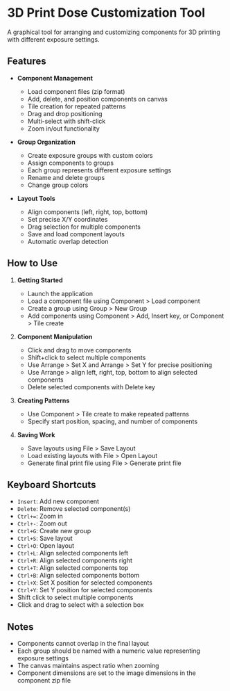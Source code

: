 # 3D Print Dose Customization Tool

A graphical tool for arranging and customizing components for 3D printing with different exposure settings.

## Features

- **Component Management**

  - Load component files (zip format)
  - Add, delete, and position components on canvas
  - Tile creation for repeated patterns
  - Drag and drop positioning
  - Multi-select with shift-click
  - Zoom in/out functionality

- **Group Organization**

  - Create exposure groups with custom colors
  - Assign components to groups
  - Each group represents different exposure settings
  - Rename and delete groups
  - Change group colors

- **Layout Tools**
  - Align components (left, right, top, bottom)
  - Set precise X/Y coordinates
  - Drag selection for multiple components
  - Save and load component layouts
  - Automatic overlap detection

## How to Use

1. **Getting Started**

   - Launch the application
   - Load a component file using Component > Load component
   - Create a group using Group > New Group
   - Add components using Component > Add, Insert key, or Component > Tile create

2. **Component Manipulation**

   - Click and drag to move components
   - Shift+click to select multiple components
   - Use Arrange > Set X and Arrange > Set Y for precise positioning
   - Use Arrange > align left, right, top, bottom to align selected components
   - Delete selected components with Delete key

3. **Creating Patterns**

   - Use Component > Tile create to make repeated patterns
   - Specify start position, spacing, and number of components

4. **Saving Work**
   - Save layouts using File > Save Layout
   - Load existing layouts with File > Open Layout
   - Generate final print file using File > Generate print file

## Keyboard Shortcuts

- `Insert`: Add new component
- `Delete`: Remove selected component(s)
- `Ctrl+=`: Zoom in
- `Ctrl+-`: Zoom out
- `Ctrl+G`: Create new group
- `Ctrl+S`: Save layout
- `Ctrl+O`: Open layout
- `Ctrl+L`: Align selected components left
- `Ctrl+R`: Align selected components right
- `Ctrl+T`: Align selected components top
- `Ctrl+B`: Align selected components bottom
- `Ctrl+X`: Set X position for selected components
- `Ctrl+Y`: Set Y position for selected components
- Shift click to select multiple components
- Click and drag to select with a selection box

## Notes

- Components cannot overlap in the final layout
- Each group should be named with a numeric value representing exposure settings
- The canvas maintains aspect ratio when zooming
- Component dimensions are set to the image dimensions in the component zip file
